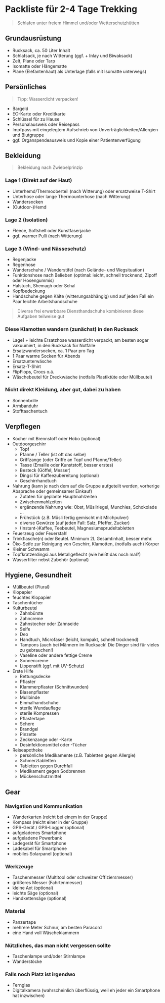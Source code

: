 # Packliste für 2-4 Tage Trekking
>Schlafen unter freiem Himmel und/oder Wetterschutzhütten

## Grundausrüstung
* Rucksack, ca. 50 Liter Inhalt
* Schlafsack, je nach Witterung (ggf. + Inlay und Biwaksack)
* Zelt, Plane oder Tarp
* Isomatte oder Hängematte
* Plane (Elefantenhaut) als Unterlage (falls mit Isomatte unterwegs)

## Persönliches
> Tipp: Wasserdicht verpacken!

* Bargeld
* EC-Karte oder Kreditkarte
* Schlüssel für zu Hause
* Personalausweis oder Reisepass
* Impfpass mit eingelegtem Aufschrieb von Unverträglichkeiten/Allergien und Blutgruppe
* ggf. Organspendeausweis und Kopie einer Patientenverfügung

## Bekleidung
>Bekleidung nach Zwiebelprinzip

### Lage 1 (Direkt auf der Haut)
* Unterhemd/Thermooberteil (nach Witterung) oder ersatzweise T-Shirt
* Unterhose oder lange Thermounterhose (nach Witterung)
* Wandersocken
* (Outdoor-)Hemd

### Lage 2 (Isolation)
* Fleece, Softshell oder Kunstfaserjacke
* ggf. warmer Pulli (nach Witterung)

### Lage 3 (Wind- und Nässeschutz)
* Regenjacke
* Regenhose
* Wanderschuhe / Wanderstifel (nach Gelände- und Wegsituation)
* Funktionshose nach Belieben (optimal: leicht, schnell trocknend, Zipoff oder Hosengummis)
* Halstuch, Shemagh oder Schal
* Kopfbedeckung
* Handschuhe gegen Kälte (witterungsabhängig) und auf jeden Fall ein Paar leichte Arbeitshandschuhe
>Diverse frei erwerbbare Diensthandschuhe kombinieren diese Aufgaben teilweise gut

### Diese Klamotten wandern (zunächst) in den Rucksack
* Lage1 + leichte Ersatzhose wasserdicht verpackt, am besten sogar vakuumiert, in den Rucksack für Notfälle
* Ersatzwandersocken, ca. 1 Paar pro Tag
* 1 Paar warme Socken für Abends
* Ersatzunterwäsche
* Ersatz-T-Shirt
* FlipFlops, Crocs o.ä.
* Wäschebeutel für Dreckwäsche (notfalls Plastiktüte oder Müllbeutel)

### Nicht direkt Kleidung, aber gut, dabei zu haben
* Sonnenbrille
* Armbanduhr
* Stofftaschentuch

## Verpflegen
* Kocher mit Brennstoff oder Hobo (optional)
* Outdoorgeschirr
  * Topf
  * Pfanne / Teller (ist oft das selbe)
  * Griffzange (oder Griffe an Topf und Pfanne/Teller)
  * Tasse (Emaille oder Kunststoff, besser erstes)
  * Besteck (Göffel, Messer)
  * Dingsi für Kaffeezubereitung (optional)
  * Geschirrhandtuch
* Nahrung
(kann je nach dem auf die Gruppe aufgeteilt werden, vorherige Absprache oder gemeinsamer Einkauf)
  * Zutaten für geplante Hauptmahlzeiten
  * Zwischenmahlzeiten
  * ergänzende Nahrung wie: Obst, Müsliriegel, Munchies, Schokolade ...
  * Frühstück (z.B. Müsli fertig gemischt mit Milchpulver)
  * diverse Gewürze (auf jeden Fall: Salz, Pfeffer, Zucker)
  * (Instant-)Kaffee, Teebeutel, Magnesiumsprudeltabletten
* Feuerzeug oder Feuerstahl
* Trinkflasche(n) oder Beutel. Minimum 2L Gesamtinhalt, besser mehr.
* Öko-Seife zur Reinigung von Geschirr, Klamotten, (notfalls auch) Körper
* Kleiner Schwamm
* Topfkratzerdingsi aus Metallgeflecht (wie heißt das noch mal?)
* Wasserfilter nebst Zubehör (optional)

## Hygiene, Gesundheit
* Müllbeutel (Plural)
* Klopapier
* feuchtes Klopapier
* Taschentücher
* Kulturbeutel
  * Zahnbürste
  * Zahncreme
  * Zahnstocher oder Zahnseide
  * Seife
  * Deo
  * Handtuch, Microfaser (leicht, kompakt, schnell trocknend)
  * Tampons (auch bei Männern im Rucksack! Die Dinger sind für vieles zu gebrauchen!)
  * Vaseline oder andere fettige Creme
  * Sonnencreme
  * Lippenstift (ggf. mit UV-Schutz)
* Erste Hilfe
  * Rettungsdecke
  * Pflaster
  * Klammerpflaster (Schnittwunden)
  * Blasenpflaster
  * Mullbinde
  * Einmalhandschuhe
  * sterile Wundauflage
  * sterile Kompressen
  * Pflastertape
  * Schere
  * Brandgel
  * Pinzette
  * Zeckenzange oder -Karte
  * Desinfektionsmittel oder -Tücher
* Reiseapotheke
  * persönliche Medikamente (z.B. Tabletten gegen Allergie)
  * Schmerztabletten
  * Tabletten gegen Durchfall
  * Medikament gegen Sodbrennen
  * Mückenschutzmittel

## Gear

### Navigation und Kommunikation
* Wanderkarten (reicht bei einem in der Gruppe)
* Kompass (reicht einer in der Gruppe)
* GPS-Gerät / GPS-Logger (optional)
* aufgeladenes Smartphone
* aufgeladene Powerbank
* Ladegerät für Smartphone
* Ladekabel für Smartphone
* mobiles Solarpanel (optional)

### Werkzeuge
* Taschenmesser (Multitool oder schweizer Offiziersmesser)
* größeres Messer (Fahrtenmesser)
* kleine Axt (optional)
* leichte Säge (optional)
* Handkettensäge (optional)

### Material
* Panzertape
* mehrere Meter Schnur, am besten Paracord
* eine Hand voll Wäscheklammern

### Nützliches, das man nicht vergessen sollte
* Taschenlampe und/oder Stirnlampe
* Wanderstöcke

### Falls noch Platz ist irgendwo
* Fernglas
* Digitalkamera (wahrscheinlich überflüssig, weil eh jeder ein Smartphone hat inzwischen)
